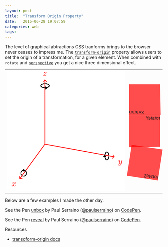 ```yaml
---
layout: post
title:  "Transform Origin Property"
date:   2015-06-28 19:07:59
categories: web
tags:
---
```


<style>
  .rot {
  width: 100px;
  height: 100px;
  background-color: hsla( 0, 100%, 50%, 0.7 );
}

.rot-x {
  transform-origin: 0px 50px;
  animation: rotate-x 6s;
  animation-iteration-count: infinite;
}

.rot-y {
  transform-origin: 50px 0px;
  animation: rotate-y 6s;
  animation-iteration-count: infinite;
}

.rot-z {
  transform-origin: 50px 50px 0px;
  animation: rotate-z 6s;
  animation-iteration-count: infinite;
}

@keyframes rotate-x {
    0%   { transform: perspective(1000px) rotatex(0deg); }
    100% { transform: perspective(1000px) rotatex(360deg); }
}

@keyframes rotate-y {
    0%   { transform: perspective(1000px) rotateY(0deg); }
    100% { transform: perspective(1000px) rotateY(360deg); }
}

@keyframes rotate-z {
    0%   { transform: perspective(1000px) rotateZ(0deg); }
    100% { transform: perspective(1000px) rotateZ(360deg); }
}
</style>

The level of graphical abtractions CSS tranforms brings to the browser never ceases to impress me. The [`transform-origin`](https://developer.mozilla.org/en-US/docs/Web/CSS/transform-origin) property allows users to set the origin of a transformation, for a given element. When combined with `rotate` and [`perspective`](https://developer.mozilla.org/en-US/docs/Web/CSS/perspective) you get a nice three dimensional effect.

<table class="table">
  <tr>
    <td>
      <img src="/images/axis-of-rotation.png" alt="axis of rotation">
    </td>
    <td>
      <div class="rot-container col-1-2">
        <div class="rot rot-x">rotateX</div>
        <div class="rot rot-y">rotateY</div>
        <div class="rot rot-z">rotateZ</div>
      </div>
    </td>
  </tr>
</table>

Below are a few examples I made the other day.

<p data-height="268" data-theme-id="0" data-slug-hash="ZGvbZZ" data-default-tab="result" data-user="paulserraino" class='codepen'>See the Pen <a href='http://codepen.io/paulserraino/pen/ZGvbZZ/'>unbox</a> by Paul Serraino (<a href='http://codepen.io/paulserraino'>@paulserraino</a>) on <a href='http://codepen.io'>CodePen</a>.</p>
<script async src="//assets.codepen.io/assets/embed/ei.js"></script>

<p data-height="268" data-theme-id="0" data-slug-hash="zGpKzr" data-default-tab="result" data-user="paulserraino" class='codepen'>See the Pen <a href='http://codepen.io/paulserraino/pen/zGpKzr/'>reveal</a> by Paul Serraino (<a href='http://codepen.io/paulserraino'>@paulserraino</a>) on <a href='http://codepen.io'>CodePen</a>.</p>
<script async src="//assets.codepen.io/assets/embed/ei.js"></script>

Resources

- [transoform-origin docs](https://developer.mozilla.org/en-US/docs/Web/CSS/transform-origin)